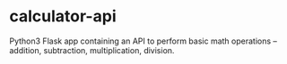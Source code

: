 # calculator-api
Python3 Flask app containing an API to perform basic math operations – addition, subtraction, multiplication, division.
